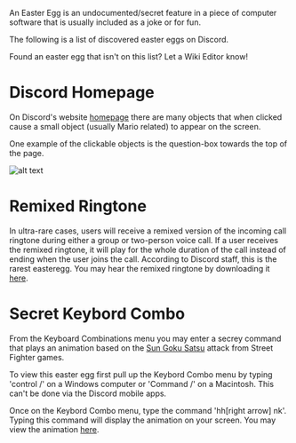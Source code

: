 <!-- TITLE: Discord Easter Eggs -->
<!-- SUBTITLE: List of discovered Discord Easter Eggs -->

An Easter Egg is an undocumented/secret feature in a piece of computer software that is usually included as a joke or for fun.

The following is a list of discovered easter eggs on Discord. 

Found an easter egg that isn't on this list? Let a Wiki Editor know! 
# Discord Homepage
On Discord's website [homepage](https://discordapp.com) there are many objects that when clicked cause a small object (usually Mario related) to appear on the screen.

One example of the clickable objects is the question-box towards the top of the page.

![alt text](http://i.imgur.com/IUopgCy.png)
# Remixed Ringtone
In ultra-rare cases, users will receive a remixed version of the incoming call ringtone during either a group or two-person voice call. If a user receives the remixed ringtone, it will play for the whole duration of the call instead of ending when the user joins the call. According to Discord staff, this is the rarest easteregg. You may hear the remixed ringtone by downloading it [here](https://cdn.discordapp.com/attachments/258797935712534528/274717813636202496/discord.wav).
# Secret Keybord Combo
From the Keyboard Combinations menu you may enter a secrey command that plays an animation based on the [Sun Goku Satsu](
http://streetfighter.wikia.com/wiki/Shun_Goku_Satsu) attack from Street Fighter games.

To view this easter egg first pull up the Keybord Combo menu by typing 'control /' on a Windows computer or 'Command /' on a Macintosh. This can't be done via the Discord mobile apps. 

Once on the Keybord Combo menu, type the command 'hh[right arrow] nk'. Typing this command will display the animation on your screen. You may view the animation [here](http://i.imgur.com/yV4M1jh.gif).

